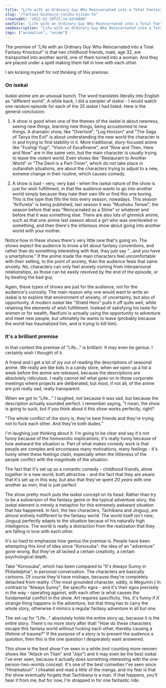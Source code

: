 ```yaml
---
title: "Life with an Ordinary Guy Who Reincarnated into a Total Fantasy Knockout"
slug: "/fantasy-bishoujo-juniku-ojisan-to"
createdAt: "2022-01-29T23:14:42+0000"
seoTitle: "Life with an Ordinary Guy Who Reincarnated into a Total Fantasy Knockout"
seoDescription: "Life with an Ordinary Guy Who Reincarnated into a Total Fantasy Knockout has a brilliant premise."
tags: ["animation", "anime"]
---
```


The premise of "Life with an Ordinary Guy Who Reincarnated into a Total Fantasy Knockout" is that two childhood friends, male, age 32, are transported into another world, one of them turned into a woman. And they are placed under a spell making them fall in love with each other.

I am kicking myself for not thinking of this premise.

### On isekai

_Isekai_ anime are an unusual bunch. The word translates literally into English as "different world". A while back, I did a sampler of _isekai_ - I would watch one random episode for each of the 25 _isekai_ I had listed. Here is the general conclusion:

1. A show is good when one of the themes of the _isekai_ is about newness, seeing new things, learning new things, being accustomed to new things. A dramatic show, like "Overlord", "Log Horizon" and "The Saga of Tanya the Evil" is about understanding the new world the character is in and trying to find stability in it. More traditional, story-focused anime like "Fushigi Yugi", "Vision of Escaflowne", and "Now and Then, Here and Now" are in the same vein, but the main character is usually trying to leave the violent world. Even shows like "Restaurant to Another World" or "The Devil is a Part-Timer", which do not take place in outlandish situations, are about the characters trying to adjust to a new, extreme change in their routine, which causes comedy.

2. A show is bad - very, very bad - when the _isekai_ nature of the show is just for wish fulfillment, in that the audience wants to go into another world simply because they hate their own life or find this one boring. This is the type that fills the lists every season, nowadays. This season "Arifureta" is being published, last season it was "Mushoku Tensei", the season before that was "Reincarnated as a Slime" or whatever and before that it was something else. There are also lots of gimmick anime, such as that one anime last season about a girl who was overleveled or something, and then there's the infamous show about going into another world with your mother.

Notice how in these shows there's very little _new_ that's going on. The shows expect the audience to know a bit about fantasy conventions, and rather than do something interesting with that, they just say "...and you have a smartphone." If the anime made the main characters feel uncomfortable with their setting, to the point of anxiety, than the audience feels that same anxiety. No, characters can only feel anxiety coming from interpersonal relationships, as those can be easily resolved by the end of the episode, or by beating the bad guy.

Again, these types of shows are just for the audience, not for the audience's curiosity. The main reason why one would want to write an _isekai_ is to explore that environment of anxiety, of uncertainty, but also of opportunity. A modern _isekai_ like "Shield Hero" pulls it off quite well, while retaining the elements of wish fulfillment. Instead of satisfying his taste for women or for wealth, Naofumi is actually using the opportunity to adventure and meet new people, but ultimately he wants to leave (probably because the world has traumatized him, and is trying to kill him).

### It's a brilliant premise

In that context the premise of "Life..." is brilliant. It may even be genius. I certainly wish I thought of it.

A friend and I get a lot of joy out of reading the descriptions of seasonal anime. We really are like kids in a candy store, when we open up a list a week before the anime are released, because the descriptions are absolutely ridiculous. I really cannot tell what goes on in those corporate meetings where projects are deliberated, but most, if not all, of the anime are just really sad, really transparent.

When we got to "Life..." I laughed, not because it was sad, but because the description actually sounded perfect. I remember saying, "I mean, the show is going to suck, but if you think about it this show works perfectly, right?

"The whole conflict of the story is, they're best friends and they're trying not to fuck each other. And they're both dudes."

I'm laughing just thinking about it. I'm going to be clear and say it's not funny because of the homoerotic implications; it's really funny because of how awkward the situation is. Part of what makes comedy work is that people are complex and encompass many motivations, many feelings - it's funny when these feelings clash, especially when the littleness of the people conflict with the magnitude of the situation.

The fact that it's set up as a romantic comedy - childhood friends, alone together in a new world, both attractive - and the fact that they are aware that it's set up in this way, but also that they've spent _20 years_ with one another as _men_, that is just perfect.

The show pretty much puts the _isekai_ concept on its head. Rather than try to be a subversion of the fantasy genre or the typical adventure story, the _isekai_ element is merely a metaphor for this extremely awkward situation that has happened. In fact, the two characters, Tachibana and Jinguuji, are almost entirely indifferent to the fantasy world. The world itself isn't new; Jinguuji perfectly adapts to the situation becaue of his naturally high intelligence. The world is really a distraction from the realization that they are falling in love with each other.

It's so hard to emphasize how genius the premise is. People have been attempting this kind of idea since "Konosuba": the idea of an "adventure" gone wrong. But they've all lacked a certain creativity, a certain psychological depth.

Take "Konosuba", which has been compared to "It's Always Sunny in Philadelphia", in personal conversation. The characters are basically cartoons. Of course they'd have mishaps, because they're completely detached from reality. (The most grounded character, oddly, is Megumin.) In contrast to "Always Sunny", the specific egos - and it's their egos precisely in the way - operating against, with each other is what causes the fundamental conflict in the show. Art requires specificity. Yes, it's funny if *X* strange thing happens in the adventure, but that thing has to carry the whole story, otherwise it mimics a regular fantasy adventure in all but one.

The set-up for "Life..." absolutely holds the entire story up, because it _is_ the entire story. There's no more story after that! "How do these characters escape this fantasy world without fucking each other, thereby causing a lifetime of trauma?" If the purpose of a story is to present the audience a question, then this is the one question I desperately want answered.

This show is the best show I've seen in a while (not counting more renown shows like "Attack on Titan" and "Jojo") and it may even be the best _isekai_ I've ever seen, because it actually does something interesting with the one-person-two-worlds concept. It's one of the best comedies I've seen since "Hinamatsuri". I cheated and read a little of the manga, and my fear is that the show eventually forgets that Tachibana is a man. If that happens, you'll hear it from me; but for now, I'm strapped in for one fantastic ride.